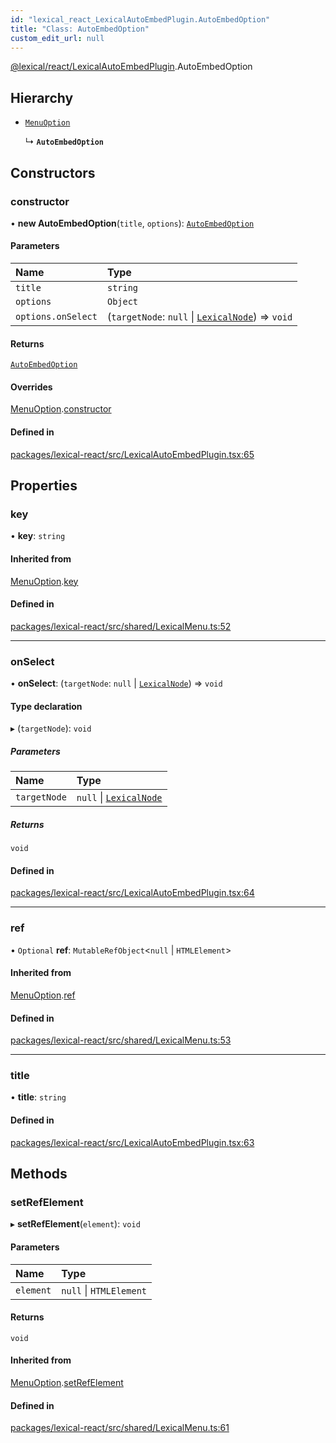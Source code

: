 ```yaml
---
id: "lexical_react_LexicalAutoEmbedPlugin.AutoEmbedOption"
title: "Class: AutoEmbedOption"
custom_edit_url: null
---
```


[@lexical/react/LexicalAutoEmbedPlugin](../modules/lexical_react_LexicalAutoEmbedPlugin.md).AutoEmbedOption

## Hierarchy

- [`MenuOption`](lexical_react_LexicalContextMenuPlugin.MenuOption.md)

  ↳ **`AutoEmbedOption`**

## Constructors

### constructor

• **new AutoEmbedOption**(`title`, `options`): [`AutoEmbedOption`](lexical_react_LexicalAutoEmbedPlugin.AutoEmbedOption.md)

#### Parameters

| Name | Type |
| :------ | :------ |
| `title` | `string` |
| `options` | `Object` |
| `options.onSelect` | (`targetNode`: ``null`` \| [`LexicalNode`](lexical.LexicalNode.md)) => `void` |

#### Returns

[`AutoEmbedOption`](lexical_react_LexicalAutoEmbedPlugin.AutoEmbedOption.md)

#### Overrides

[MenuOption](lexical_react_LexicalContextMenuPlugin.MenuOption.md).[constructor](lexical_react_LexicalContextMenuPlugin.MenuOption.md#constructor)

#### Defined in

[packages/lexical-react/src/LexicalAutoEmbedPlugin.tsx:65](https://github.com/facebook/lexical/tree/main/packages/lexical-react/src/LexicalAutoEmbedPlugin.tsx#L65)

## Properties

### key

• **key**: `string`

#### Inherited from

[MenuOption](lexical_react_LexicalContextMenuPlugin.MenuOption.md).[key](lexical_react_LexicalContextMenuPlugin.MenuOption.md#key)

#### Defined in

[packages/lexical-react/src/shared/LexicalMenu.ts:52](https://github.com/facebook/lexical/tree/main/packages/lexical-react/src/shared/LexicalMenu.ts#L52)

___

### onSelect

• **onSelect**: (`targetNode`: ``null`` \| [`LexicalNode`](lexical.LexicalNode.md)) => `void`

#### Type declaration

▸ (`targetNode`): `void`

##### Parameters

| Name | Type |
| :------ | :------ |
| `targetNode` | ``null`` \| [`LexicalNode`](lexical.LexicalNode.md) |

##### Returns

`void`

#### Defined in

[packages/lexical-react/src/LexicalAutoEmbedPlugin.tsx:64](https://github.com/facebook/lexical/tree/main/packages/lexical-react/src/LexicalAutoEmbedPlugin.tsx#L64)

___

### ref

• `Optional` **ref**: `MutableRefObject`\<``null`` \| `HTMLElement`\>

#### Inherited from

[MenuOption](lexical_react_LexicalContextMenuPlugin.MenuOption.md).[ref](lexical_react_LexicalContextMenuPlugin.MenuOption.md#ref)

#### Defined in

[packages/lexical-react/src/shared/LexicalMenu.ts:53](https://github.com/facebook/lexical/tree/main/packages/lexical-react/src/shared/LexicalMenu.ts#L53)

___

### title

• **title**: `string`

#### Defined in

[packages/lexical-react/src/LexicalAutoEmbedPlugin.tsx:63](https://github.com/facebook/lexical/tree/main/packages/lexical-react/src/LexicalAutoEmbedPlugin.tsx#L63)

## Methods

### setRefElement

▸ **setRefElement**(`element`): `void`

#### Parameters

| Name | Type |
| :------ | :------ |
| `element` | ``null`` \| `HTMLElement` |

#### Returns

`void`

#### Inherited from

[MenuOption](lexical_react_LexicalContextMenuPlugin.MenuOption.md).[setRefElement](lexical_react_LexicalContextMenuPlugin.MenuOption.md#setrefelement)

#### Defined in

[packages/lexical-react/src/shared/LexicalMenu.ts:61](https://github.com/facebook/lexical/tree/main/packages/lexical-react/src/shared/LexicalMenu.ts#L61)
